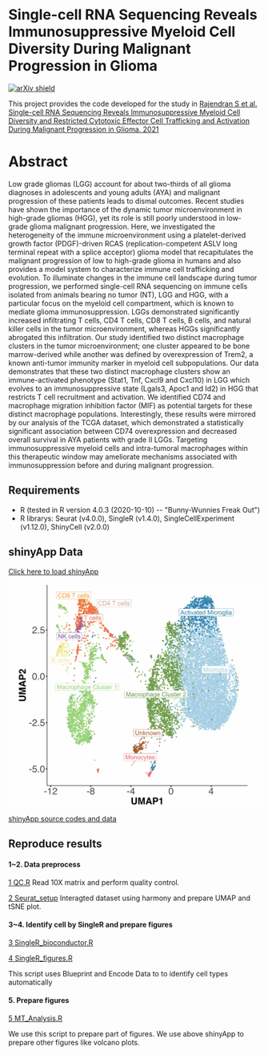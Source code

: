 # **Single-cell RNA Sequencing Reveals Immunosuppressive Myeloid Cell Diversity During Malignant Progression in Glioma**

[![arXiv shield](https://img.shields.io/badge/biorxiv-2021.09.24.461735-red.svg?style=flat)](https://www.biorxiv.org/content/10.1101/2021.09.24.461735v1.full)

This project provides the code developed for the study in [Rajendran S et al. Single-cell RNA Sequencing Reveals Immunosuppressive Myeloid Cell Diversity and Restricted Cytotoxic Effector Cell Trafficking and Activation During Malignant Progression in Glioma. 2021](https://www.biorxiv.org/content/10.1101/2021.09.24.461735v1.full)

# Abstract
Low grade gliomas (LGG) 
account for about two-thirds of all glioma diagnoses in adolescents and young adults (AYA) and malignant progression of these patients leads to dismal outcomes. Recent studies have shown the importance of the dynamic tumor microenvironment in high-grade gliomas (HGG), yet its role is still poorly understood in low-grade glioma malignant progression. Here, we investigated the heterogeneity of the immune microenvironment using a platelet-derived growth factor (PDGF)-driven RCAS (replication-competent ASLV long terminal repeat with a splice acceptor) glioma model that recapitulates the malignant progression of low to high-grade glioma in humans and also provides a model system to characterize immune cell trafficking and evolution. To illuminate changes in the immune cell landscape during tumor progression, we performed single-cell RNA sequencing on immune cells isolated from animals bearing no tumor (NT), LGG and HGG, with a particular focus on the myeloid cell compartment, which is known to mediate glioma immunosuppression. LGGs demonstrated significantly increased infiltrating T cells, CD4 T cells, CD8 T cells, B cells, and natural killer cells in the tumor microenvironment, whereas HGGs significantly abrogated this infiltration. Our study identified two distinct macrophage clusters in the tumor microenvironment; one cluster appeared to be bone marrow-derived while another was defined by overexpression of Trem2, a known anti-tumor immunity marker in myeloid cell subpopulations. Our data demonstrates that these two distinct macrophage clusters show an immune-activated phenotype (Stat1, Tnf, Cxcl9 and Cxcl10) in LGG which evolves to an immunosuppressive state (Lgals3, Apoc1 and Id2) in HGG that restricts T cell recruitment and activation. We identified CD74 and macrophage migration inhibition factor (MIF) as potential targets for these distinct macrophage populations. Interestingly, these results were mirrored by our analysis of the TCGA dataset, which demonstrated a statistically significant association between CD74 overexpression and decreased overall survival in AYA patients with grade II LGGs.   Targeting immunosuppressive myeloid cells and intra-tumoral macrophages within this therapeutic window may ameliorate mechanisms associated with immunosuppression before and during malignant progression.


## **Requirements**

* R (tested in R version 4.0.3 (2020-10-10) -- "Bunny-Wunnies Freak Out")
* R librarys: Seurat (v4.0.0), SingleR (v1.4.0), SingleCellExperiment (v1.12.0), ShinyCell (v2.0.0)

## **shinyApp Data**

[Click here to load shinyApp](https://weillcornellmed.shinyapps.io/3_samples_ShinyCell)

![](https://github.com/nyuhuyang/scRNAseq-GBM/blob/main/Figures/UMAP.jpg)

[shinyApp source codes and data](https://www.dropbox.com/sh/s7ewv1s5clmpjua/AAALKvlMATgbxhcrlDEhqiqqa)

## **Reproduce results**

#### **1~2. Data preprocess**
[1 QC.R](https://github.com/nyuhuyang/scRNAseq-GBM/blob/main/R/3_samples/QC.R)
Read 10X matrix and perform quality control.

[2 Seurat_setup](https://github.com/nyuhuyang/scRNAseq-GBM/blob/main/R/3_samples/Seurat_setup.R)
Interagted dataset using harmony and prepare UMAP and tSNE plot.

#### **3~4. Identify cell by SingleR and prepare figures**
[3 SingleR_bioconductor.R](https://github.com/nyuhuyang/scRNAseq-GBM/blob/main/R/3_samples/SingleR_bioconductor.R) 

[4 SingleR_figures.R](https://github.com/nyuhuyang/scRNAseq-GBM/blob/main/R/3_samples/SingleR_figures.R)

This script uses Blueprint and Encode Data to to identify cell types automatically

#### **5. Prepare figures**
[5 MT_Analysis.R](https://github.com/nyuhuyang/scRNAseq-GBM/blob/main/R/3_samples/MT_Analysis.R)

We use this script to prepare part of figures. We use above shinyApp to prepare other figures like volcano plots.

